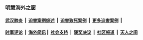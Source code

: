 
### 明慧海外之窗

####  [武汉肺炎](indexes/365.md?t=03051600) &nbsp;|&nbsp;  [迫害案例综述](indexes/328.md?t=03051600) &nbsp;|&nbsp; [迫害致死案例](indexes/277.md?t=03051600)  &nbsp;|&nbsp; [更多迫害案例](indexes/81.md?t=03051600)  &nbsp;|&nbsp; 
####  [时事评论](indexes/19.md?t=03051600) &nbsp;|&nbsp; [海外简讯](indexes/245.md?t=03051600)&nbsp;|&nbsp;  [社会支持](indexes/140.md?t=03051600) &nbsp;|&nbsp; [褒奖决议](indexes/282.md?t=03051600) &nbsp;|&nbsp; [社区报道](indexes/91.md?t=03051600)  &nbsp;|&nbsp; [天人之间](indexes/78.md?t=03051600) 

